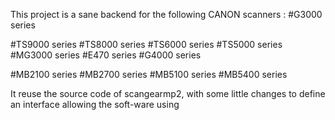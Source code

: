 This project is a sane backend for the following CANON scanners :
#G3000 series

#TS9000 series
#TS8000 series
#TS6000 series
#TS5000 series
#MG3000 series
#E470 series
#G4000 series

#MB2100 series
#MB2700 series
#MB5100 series
#MB5400 series

It reuse the source code of scangearmp2, with some little changes
to define an interface allowing the soft-ware using 
